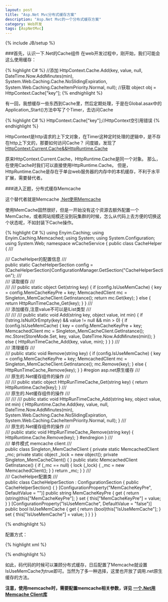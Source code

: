 ```yaml
---
layout: post
title: "Asp.Net Mvc分布式缓存方案"
description: "Asp.Net Mvc的一个分布式缓存方案"
category: Web开发
tags: [AspNetMvc]
---
```

{% include JB/setup %}

###首先，认识一下.Net的Cache组件
在web开发过程中，刚开始，我们可能会这么使用缓存：

{% highlight C# %}
//添加
HttpContext.Cache.Add(key,
                     value,
                     null,
                     DateTime.Now.AddMinutes(min),
                     System.Web.Caching.Cache.NoSlidingExpiration,
                     System.Web.Caching.CacheItemPriority.Normal, null);
//获取
object obj = HttpContext.Cache["key"]; 
{% endhighlight %}

有一回，我想缓存一些东西到Cache里，然后定期处理，于是在Global.asax中的Application_Start()方法中写了个Timer，去访问Cache

{% highlight C# %}
HttpContext.Cache["key"];//HttpContext空引用错误
{% endhighlight %}

HttpContext是http请求的上下文对象，在Timer这种定时处理的逻辑中，是不存在http上下文的，那要如何访问Cache？
问度娘，发现了[HttpContext.Current.Cache&&HttpRuntime.Cache](http://www.cnblogs.com/McJeremy/archive/2008/12/01/1344660.html)

原来HttpContext.Current.Cache，HttpRuntime.Cache是同一个对象。 
那么，在使用Cache时我们可以直接使用HttpRuntime.Cache。 
但是，HttpRuntime.Cache是存在于单台web服务器的内存中的本机缓存，不利于水平扩展，需要替代者。

###进入正题，分布式缓存Memcache

这个替代者就是Memcache
[.Net使用Memcache](/web开发/2014/02/19/memcache-client-for-dotnet/)

使用MemCache固然很好，但是一开始没有这个资源去额外配置一个MemCache，或者网站规模还没到玩集群的时候，怎么从代码上去方便的切换这个状态呢，不如封装下Cache操作。

{% highlight C# %}
using Enyim.Caching;
using Enyim.Caching.Memcached;
using System;
using System.Configuration;
using System.Web;
namespace wCacheService
{
    public class CacheHelper
    {
        /// <summary>
        /// CacheHelper的配置信息
        /// </summary>
        public static CacheHelperSection config = (CacheHelperSection)ConfigurationManager.GetSection("CacheHelperSection");
        /// <summary>
        /// 读取缓存
        /// </summary>
        /// <param name="key"></param>
        /// <returns></returns>
        public static object Get(string key)
        {
            if (config.IsUseMemCache)
            {
                key = config.MemCacheKeyPre + key;
                MemcachedClient mc = Singleton_MemCacheClient.GetInstance();
                return mc.Get(key);
            }
            else
            {
                return HttpRunTimeCache_Get(key);
            }
        }
        /// <summary>
        /// 添加缓存,注意value不可以是IList类型
        /// </summary>
        /// <param name="key"></param>
        /// <param name="value"></param>
        /// <param name="min"></param>
        public static void Add(string key, object value, int min)
        {
            if (!string.IsNullOrEmpty(key) && value != null && min > 0)
            {
                if (config.IsUseMemCache)
                {
                    key = config.MemCacheKeyPre + key;
                    MemcachedClient mc = Singleton_MemCacheClient.GetInstance();
                    mc.Store(StoreMode.Set, key, value, DateTime.Now.AddMinutes(min));
                }
                else
                {
                    HttpRunTimeCache_Add(key, value, min);
                }
            }
        }
        /// <summary>
        /// 清理缓存
        /// </summary>
        /// <param name="key"></param>
        public static void Remove(string key)
        {
            if (config.IsUseMemCache)
            {
                key = config.MemCacheKeyPre + key;
                MemcachedClient mc = Singleton_MemCacheClient.GetInstance();
                mc.Remove(key);
            }
            else
            {
                HttpRunTimeCache_Remove(key);
            }
        }
        #region asp.net原生缓存
        /// <summary>
        /// 原生的.Net缓存组件的操作
        /// </summary>
        /// <param name="key"></param>
        /// <returns></returns>
        public static object HttpRunTimeCache_Get(string key)
        {
            return HttpRuntime.Cache[key];
        }
        /// <summary>
        /// 原生的.Net缓存组件的操作
        /// </summary>
        /// <param name="key"></param>
        /// <param name="value"></param>
        /// <param name="min"></param>
        public static void HttpRunTimeCache_Add(string key, object value, int min)
        {
            HttpRuntime.Cache.Add(key,
                             value,
                             null,
                             DateTime.Now.AddMinutes(min),
                             System.Web.Caching.Cache.NoSlidingExpiration,
                             System.Web.Caching.CacheItemPriority.Normal, null);
        }
        /// <summary>
        /// 原生的.Net缓存组件的操作
        /// </summary>
        /// <param name="key"></param>
        public static void HttpRunTimeCache_Remove(string key)
        {
            HttpRuntime.Cache.Remove(key);
        }
        #endregion
    }
    /// <summary>
    /// 单件模式 memcache client
    /// </summary>
    public class Singleton_MemCacheClient
    {
        private static MemcachedClient _mc;
        private static object _lock = new object();
        private Singleton_MemCacheClient() { }
        public static MemcachedClient GetInstance()
        {
            if (_mc == null)
            {
                lock (_lock)
                {
                    _mc = new MemcachedClient();
                }
            }
            return _mc;
        }
    }
    /// <summary>
    /// CacheHelper配置类
    /// </summary>
    public class CacheHelperSection : ConfigurationSection
    {
        public CacheHelperSection() { }
        [ConfigurationProperty("MemCacheKeyPre", DefaultValue = "")]
        public string MemCacheKeyPre
        {
            get
            {
                return (string)this["MemCacheKeyPre"];
            }
            set
            {
                this["MemCacheKeyPre"] = value;
            }
        }
        [ConfigurationProperty("IsUseMemCache", DefaultValue = "false")]
        public bool IsUseMemCache
        {
            get
            {
                return (bool)this["IsUseMemCache"];
            }
            set
            {
                this["IsUseMemCache"] = value;
            }
        }
    }
}

{% endhighlight %}

配置方式：

{% highlight xml %}
 <configSections>
    <section name="CacheHelperSection" type="wCacheService.CacheHelper,wCacheService, Version=1.0.0.0, Culture=neutral, PublicKeyToken=null"/>
  </configSections>
  <CacheHelperSection MemCacheKeyPre="" IsUseMemCache="false" />
{% endhighlight %}

如此，码代码的时候可以兼顾分布式缓存，日后配置了Memcache就设置IsUseMemCache为true即可。当然为了多一种选择，这里也开放了调用.net原生缓存的方法。 

__注意，使用memcache时，需要配置memcache相关参数，详见 [一个.Net用Memcache Client库](/web开发/2014/02/19/memcache-client-for-dotnet/)__


